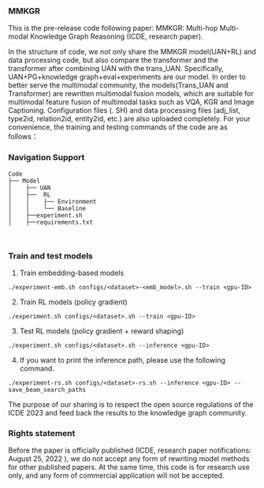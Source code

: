   ### MMKGR

  This is the pre-release code following paper: MMKGR: Multi-hop Multi-modal Knowledge Graph Reasoning (ICDE, research paper).
  
  In the structure of code, we not only share the MMKGR model(UAN+RL) and data processing code, but also compare the transformer and the transformer after combining UAN with the trans_UAN. Specifically, UAN+PG+knowledge graph+eval+experiments are our model. In order to better serve the multimodal community, the models(Trans_UAN and Transformer) are rewritten multimodal fusion models, which are suitable for multimodal feature fusion of multimodal tasks such as VQA, KGR and Image Captioning. Configuration files (. SH) and data processing files (adj_list, type2id, relation2id, entity2id, etc.) are also uploaded completely. For your convenience, the training and testing commands of the code are as follows：
  
  ### Navigation Support
 ```
Code
├── Model
│    ├── UAN
│    ├──  RL
│    │    ├── Environment
│    │    └── Baseline
│    ├──experiment.sh
│    ├──requirements.txt

  
 ```
  
  ### Train and test models
  1. Train embedding-based models
```
./experiment-emb.sh configs/<dataset>-<emb_model>.sh --train <gpu-ID>
```
2. Train RL models (policy gradient)
```
./experiment.sh configs/<dataset>.sh --train <gpu-ID>
```
3. Test RL models (policy gradient + reward shaping)
```
./experiment.sh configs/<dataset>.sh --inference <gpu-ID>
```
4. If you want to print the inference path, please use the following command.
```
./experiment-rs.sh configs/<dataset>-rs.sh --inference <gpu-ID> --save_beam_search_paths
```
  
  The purpose of our sharing is to respect the open source regulations of the ICDE 2023 and feed back the results to the knowledge graph community.
  
 ### Rights statement

Before the paper is officially published (ICDE, research paper notifications:  August 25, 2022 ), we do not accept any form of rewriting model methods for other published papers. At the same time, this code is for research use only, and any form of commercial application will not be accepted.
